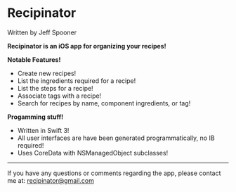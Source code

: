 # Recipinator

Written by Jeff Spooner


**Recipinator is an iOS app for organizing your recipes!**


**Notable Features!**

* Create new recipes!
* List the ingredients required for a recipe!
* List the steps for a recipe!
* Associate tags with a recipe!
* Search for recipes by name, component ingredients, or tag!


**Progamming stuff!**

* Written in Swift 3!
* All user interfaces are have been generated programmatically, no IB required!
* Uses CoreData with NSManagedObject subclasses!

- - -

If you have any questions or comments regarding the app, please contact me at: <recipinator@gmail.com>
